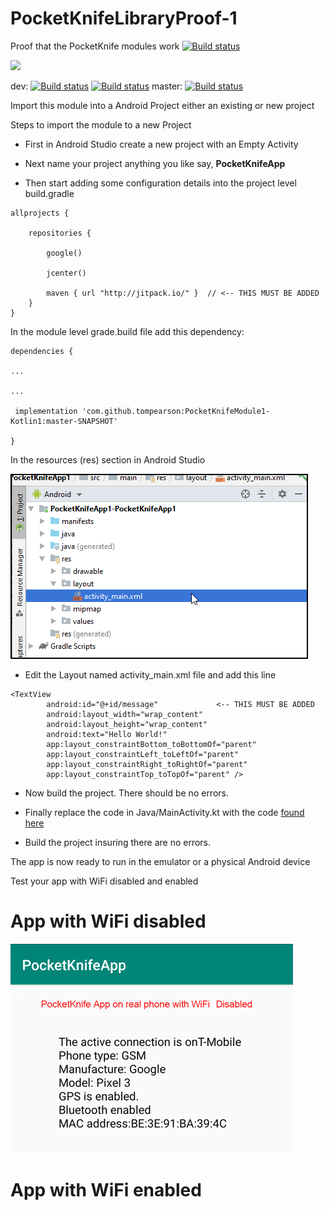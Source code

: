 # PocketKnifeLibraryProof-1
Proof that the PocketKnife modules work
[![Build status](https://build.appcenter.ms/v0.1/apps/726a0c2c-345b-413a-bc8e-7752da1939ce/branches/AppCenterPrep1/badge)](https://appcenter.ms)

[![](https://jitci.com/gh/tompearson/PocketKnifeModule/svg)](https://jitci.com/gh/tompearson/PocketKnifeModule)

dev: [![Build status](https://build.appcenter.ms/v0.1/apps/6913fed6-37ec-4dca-8c4f-a02ec97b0371/branches/dev/badge)](https://appcenter.ms)
[![Build status](https://build.appcenter.ms/v0.1/apps/6913fed6-37ec-4dca-8c4f-a02ec97b0371/branches/test/badge)](https://appcenter.ms)
master: [![Build status](https://build.appcenter.ms/v0.1/apps/6913fed6-37ec-4dca-8c4f-a02ec97b0371/branches/master/badge)](https://appcenter.ms)

Import this module into a Android Project either an existing or new project

Steps to import the module to a new Project

- First in Android Studio create a new project with an Empty Activity

- Next name your project anything you like say, **PocketKnifeApp**

- Then start adding some configuration details into the project level build.gradle

~~~
allprojects {

    repositories {

        google()

        jcenter()

        maven { url "http://jitpack.io/" }  // <-- THIS MUST BE ADDED
    }
}
~~~

In the module level grade.build file add this dependency:

~~~
dependencies {

...

...

 implementation 'com.github.tompearson:PocketKnifeModule1-Kotlin1:master-SNAPSHOT'

}
~~~

In the resources (res) section in Android Studio

![activity_main.xml](./images/Resources_layout.png)

- Edit the Layout named activity_main.xml file and add this line

~~~
<TextView
        android:id="@+id/message"             <-- THIS MUST BE ADDED
        android:layout_width="wrap_content"
        android:layout_height="wrap_content"
        android:text="Hello World!"
        app:layout_constraintBottom_toBottomOf="parent"
        app:layout_constraintLeft_toLeftOf="parent"
        app:layout_constraintRight_toRightOf="parent"
        app:layout_constraintTop_toTopOf="parent" />
~~~

- Now build the project. There should be no errors.

- Finally replace the code in Java/MainActivity.kt with the code [found here](https://github.com/tompearson/PocketKnifeApplication/blob/master/PocketKnifeApp1-Kotlin1/src/main/java/com/example/PocketKnifeApplication/MainActivity.kt)

- Build the project insuring there are no errors.

The app is now ready to run in the emulator or a physical Android device

Test your app with WiFi disabled and enabled




# App with WiFi disabled

![WiFi disabled](./images/Screen2.png)

# App with WiFi enabled
